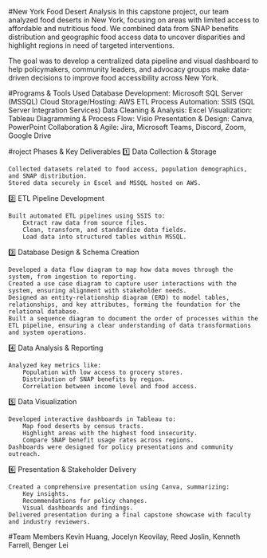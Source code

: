 #New York Food Desert Analysis
In this capstone project, our team analyzed food deserts in New York, focusing on areas with limited access to affordable and nutritious food. We combined data from SNAP benefits distribution and geographic food access data to uncover disparities and highlight regions in need of targeted interventions.

The goal was to develop a centralized data pipeline and visual dashboard to help policymakers, community leaders, and advocacy groups make data-driven decisions to improve food accessibility across New York.

#Programs & Tools Used
Database Development:	Microsoft SQL Server (MSSQL)
Cloud Storage/Hosting:	AWS
ETL Process Automation:	SSIS (SQL Server Integration Services)
Data Cleaning & Analysis:	Excel
Visualization:	Tableau
Diagramming & Process Flow:	Visio
Presentation & Design:	Canva, PowerPoint
Collaboration & Agile:	Jira, Microsoft Teams, Discord, Zoom, Google Drive

#roject Phases & Key Deliverables
1️⃣ Data Collection & Storage

    Collected datasets related to food access, population demographics, and SNAP distribution.
    Stored data securely in Escel and MSSQL hosted on AWS.

2️⃣ ETL Pipeline Development

    Built automated ETL pipelines using SSIS to:
        Extract raw data from source files.
        Clean, transform, and standardize data fields.
        Load data into structured tables within MSSQL.

3️⃣ Database Design & Schema Creation

    Developed a data flow diagram to map how data moves through the system, from ingestion to reporting.
    Created a use case diagram to capture user interactions with the system, ensuring alignment with stakeholder needs.
    Designed an entity-relationship diagram (ERD) to model tables, relationships, and key attributes, forming the foundation for the relational database.
    Built a sequence diagram to document the order of processes within the ETL pipeline, ensuring a clear understanding of data transformations and system operations.

4️⃣ Data Analysis & Reporting

    Analyzed key metrics like:
        Population with low access to grocery stores.
        Distribution of SNAP benefits by region.
        Correlation between income level and food access.

5️⃣ Data Visualization

    Developed interactive dashboards in Tableau to:
        Map food deserts by census tracts.
        Highlight areas with the highest food insecurity.
        Compare SNAP benefit usage rates across regions.
    Dashboards were designed for policy presentations and community outreach.

6️⃣ Presentation & Stakeholder Delivery

    Created a comprehensive presentation using Canva, summarizing:
        Key insights.
        Recommendations for policy changes.
        Visual dashboards and findings.
    Delivered presentation during a final capstone showcase with faculty and industry reviewers.

#Team Members
Kevin Huang, Jocelyn Keovilay, Reed Joslin, Kenneth Farrell, Benger Lei
